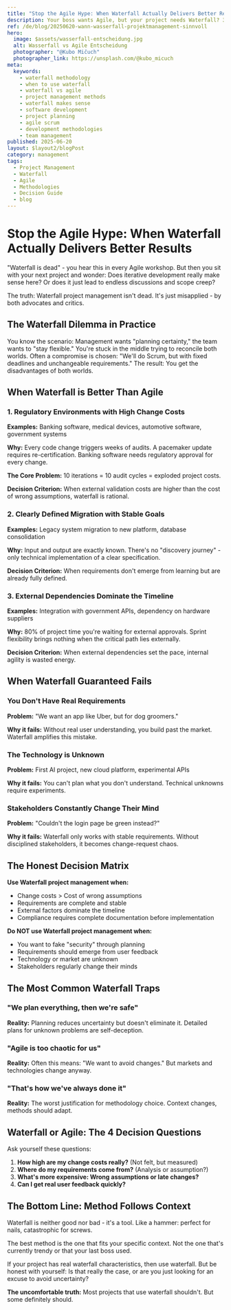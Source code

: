 ```yaml
---
title: "Stop the Agile Hype: When Waterfall Actually Delivers Better Results"
description: Your boss wants Agile, but your project needs Waterfall? 3 arguments that convince any manager.
ref: /de/blog/20250620-wann-wasserfall-projektmanagement-sinnvoll
hero:
  image: $assets/wasserfall-entscheidung.jpg
  alt: Wasserfall vs Agile Entscheidung
  photographer: "@Kubo Mičuch"
  photographer_link: https://unsplash.com/@kubo_micuch
meta:
  keywords:
    - waterfall methodology
    - when to use waterfall
    - waterfall vs agile
    - project management methods
    - waterfall makes sense
    - software development
    - project planning
    - agile scrum
    - development methodologies
    - team management
published: 2025-06-20
layout: $layout2/blogPost
category: management
tags:
  - Project Management
  - Waterfall
  - Agile
  - Methodologies
  - Decision Guide
  - blog
---
```


# Stop the Agile Hype: When Waterfall Actually Delivers Better Results

"Waterfall is dead" - you hear this in every Agile workshop. But then you sit with your next project and wonder: Does iterative development really make sense here? Or does it just lead to endless discussions and scope creep?

The truth: Waterfall project management isn't dead. It's just misapplied - by both advocates and critics.

## The Waterfall Dilemma in Practice

You know the scenario: Management wants "planning certainty," the team wants to "stay flexible." You're stuck in the middle trying to reconcile both worlds. Often a compromise is chosen: "We'll do Scrum, but with fixed deadlines and unchangeable requirements." The result: You get the disadvantages of both worlds.

## When Waterfall is Better Than Agile

### 1. Regulatory Environments with High Change Costs

**Examples:** Banking software, medical devices, automotive software, government systems

**Why:** Every code change triggers weeks of audits. A pacemaker update requires re-certification. Banking software needs regulatory approval for every change.

**The Core Problem:** 10 iterations = 10 audit cycles = exploded project costs.

**Decision Criterion:** When external validation costs are higher than the cost of wrong assumptions, waterfall is rational.

### 2. Clearly Defined Migration with Stable Goals

**Examples:** Legacy system migration to new platform, database consolidation

**Why:** Input and output are exactly known. There's no "discovery journey" - only technical implementation of a clear specification.

**Decision Criterion:** When requirements don't emerge from learning but are already fully defined.

### 3. External Dependencies Dominate the Timeline

**Examples:** Integration with government APIs, dependency on hardware suppliers

**Why:** 80% of project time you're waiting for external approvals. Sprint flexibility brings nothing when the critical path lies externally.

**Decision Criterion:** When external dependencies set the pace, internal agility is wasted energy.

## When Waterfall Guaranteed Fails

### You Don't Have Real Requirements

**Problem:** "We want an app like Uber, but for dog groomers."

**Why it fails:** Without real user understanding, you build past the market. Waterfall amplifies this mistake.

### The Technology is Unknown

**Problem:** First AI project, new cloud platform, experimental APIs

**Why it fails:** You can't plan what you don't understand. Technical unknowns require experiments.

### Stakeholders Constantly Change Their Mind

**Problem:** "Couldn't the login page be green instead?"

**Why it fails:** Waterfall only works with stable requirements. Without disciplined stakeholders, it becomes change-request chaos.

## The Honest Decision Matrix

**Use Waterfall project management when:**

- Change costs > Cost of wrong assumptions
- Requirements are complete and stable
- External factors dominate the timeline
- Compliance requires complete documentation before implementation

**Do NOT use Waterfall project management when:**

- You want to fake "security" through planning
- Requirements should emerge from user feedback
- Technology or market are unknown
- Stakeholders regularly change their minds

## The Most Common Waterfall Traps

### "We plan everything, then we're safe"

**Reality:** Planning reduces uncertainty but doesn't eliminate it. Detailed plans for unknown problems are self-deception.

### "Agile is too chaotic for us"

**Reality:** Often this means: "We want to avoid changes." But markets and technologies change anyway.

### "That's how we've always done it"

**Reality:** The worst justification for methodology choice. Context changes, methods should adapt.

## Waterfall or Agile: The 4 Decision Questions

Ask yourself these questions:

1. **How high are my change costs really?** (Not felt, but measured)
2. **Where do my requirements come from?** (Analysis or assumption?)
3. **What's more expensive: Wrong assumptions or late changes?**
4. **Can I get real user feedback quickly?**

## The Bottom Line: Method Follows Context

Waterfall is neither good nor bad - it's a tool. Like a hammer: perfect for nails, catastrophic for screws.

The best method is the one that fits your specific context. Not the one that's currently trendy or that your last boss used.

If your project has real waterfall characteristics, then use waterfall. But be honest with yourself: Is that really the case, or are you just looking for an excuse to avoid uncertainty?

**The uncomfortable truth:** Most projects that use waterfall shouldn't. But some definitely should.
